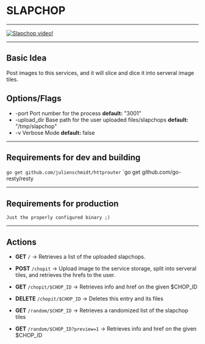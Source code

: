# SLAPCHOP
---

[![Slapchop video!](http://img.youtube.com/vi/rUbWjIKxrrs/0.jpg)](http://www.youtube.com/watch?v=rUbWjIKxrrs)

----
## Basic Idea

Post images to this services, and it will slice and dice it into serveral image tiles.


## Options/Flags

- -port Port number for the process **default:** "3001"
- -upload_dir Base path for the user uploaded files/slapchops **default:** "/tmp/slapchop"
- -v Verbose Mode **default:** false

----
## Requirements for dev and building
`go get github.com/julienschmidt/httprouter`
`go get github.com/go-resty/resty

----
## Requirements for production
`Just the properly configured binary ;)`


---
## Actions

- **GET** `/` -> Retrieves a list of the uploaded slapchops.


- **POST** `/chopit` -> Upload image to the service storage, split into serveral tiles, and retrieves the hrefs to the user.

- **GET** `/chopit/$CHOP_ID` -> Retrieves info and href on the given $CHOP_ID

- **DELETE** `/chopit/$CHOP_ID` -> Deletes this entry and its files

- **GET** `/random/$CHOP_ID` -> Retrieves a randomized list of the slapchop tiles

- **GET** `/random/$CHOP_ID?preview=1` -> Retrieves info and href on the given $CHOP_ID
